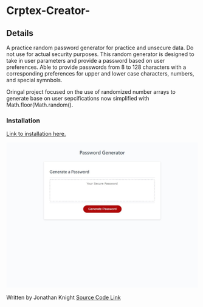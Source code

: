 # Crptex-Creator-
## Details
A practice random password generator for practice and unsecure data. Do not use for actual security purposes. This random generator is designed to take in user parameters and provide a password based on user preferences. Able to provide passwords from 8 to 128 characters with a corresponding preferences for upper and lower case characters, numbers, and special symnbols.  

Oringal project focused on the use of randomized number arrays to generate base on user sepcifications now simplified with Math.floor(Math.random(). 

### Installation 
<a href="https://knight19jonathan.github.io/Crptex-Creator-/">Link to installation here.</a> 

![Crptex Screenshot](/assets/images/screenCapture.JPG)

Written by Jonathan Knight
<a href="https://github.com/knight19jonathan/Crptex-Creator-#:~:text=https%3A//github.com/knight19jonathan/Crptex%2DCreator%2D.git">Source Code Link</a>
